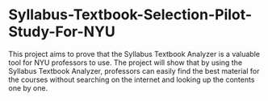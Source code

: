 # Syllabus-Textbook-Selection-Pilot-Study-For-NYU
This project aims to prove that the Syllabus Textbook Analyzer is a valuable tool for NYU professors to use. The project will show that by using the Syllabus Textbook Analyzer, professors can easily find the best material for the courses without searching on the internet and looking up the contents one by one.
